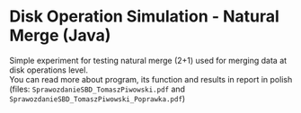 # Disk Operation Simulation - Natural Merge (Java)
Simple experiment for testing natural merge (2+1) used for merging data at disk operations level.  
You can read more about program, its function and results in report in polish (files: `SprawozdanieSBD_TomaszPiwowski.pdf` and `SprawozdanieSBD_TomaszPiwowski_Poprawka.pdf`)